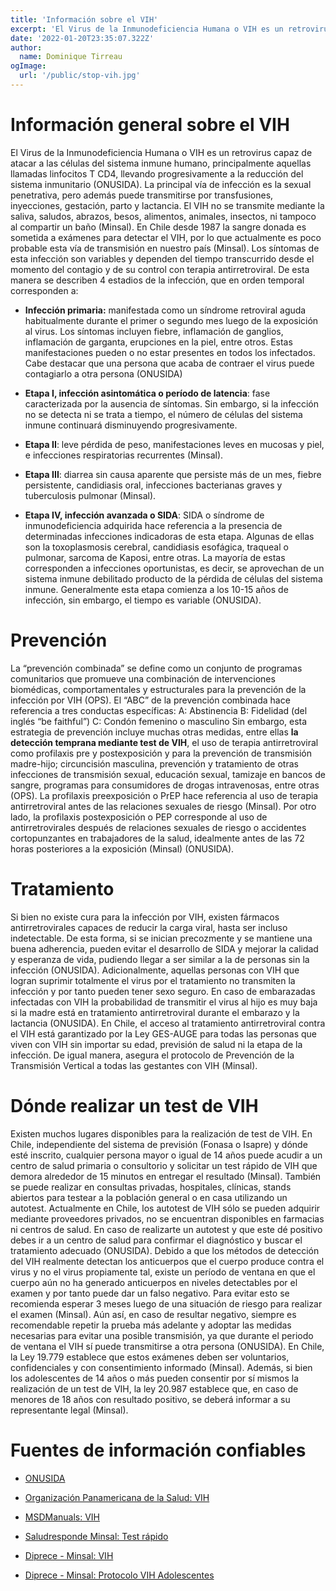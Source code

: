```yaml
---
title: 'Información sobre el VIH'
excerpt: 'El Virus de la Inmunodeficiencia Humana o VIH es un retrovirus capaz de atacar a las células del sistema inmune humano, principalmente aquellas llamadas linfocitos T CD4, llevando progresivamente a la reducción del sistema inmunitario (ONUSIDA).'
date: '2022-01-20T23:35:07.322Z'
author:
  name: Dominique Tirreau
ogImage:
  url: '/public/stop-vih.jpg'
---
```


# Información general sobre el VIH
El Virus de la Inmunodeficiencia Humana o VIH es un retrovirus capaz de atacar a las células del sistema inmune humano, principalmente aquellas llamadas linfocitos T CD4, llevando progresivamente a la reducción del sistema inmunitario (ONUSIDA). La principal vía de infección es la sexual penetrativa, pero además puede transmitirse por transfusiones, inyecciones, gestación, parto y lactancia. El VIH no se transmite mediante la saliva, saludos, abrazos, besos, alimentos, animales, insectos, ni tampoco al compartir un baño (Minsal). En Chile desde 1987 la sangre donada es sometida a exámenes para detectar el VIH, por lo que actualmente es poco probable esta vía de transmisión en nuestro país (Minsal). Los síntomas de esta infección son variables y dependen del tiempo transcurrido desde el momento del contagio y de su control con terapia antirretroviral. De esta manera se describen 4 estadios de la infección, que en orden temporal corresponden a:

- **Infección primaria:** manifestada como un síndrome retroviral aguda habitualmente durante el primer o segundo mes luego de la exposición al virus. Los síntomas incluyen fiebre, inflamación de ganglios, inflamación de garganta, erupciones en la piel, entre otros. Estas manifestaciones pueden o no estar presentes en todos los infectados. Cabe destacar que una persona que acaba de contraer el virus puede contagiarlo a otra persona (ONUSIDA)

- **Etapa I, infección asintomática o período de latencia**: fase caracterizada por la ausencia de síntomas. Sin embargo, si la infección no se detecta ni se trata a tiempo, el número de células del sistema inmune continuará disminuyendo progresivamente.

- **Etapa II**: leve pérdida de peso, manifestaciones leves en mucosas y piel, e infecciones respiratorias recurrentes (Minsal).

- **Etapa III**: diarrea sin causa aparente que persiste más de un mes, fiebre persistente, candidiasis oral, infecciones bacterianas graves y tuberculosis pulmonar (Minsal).

- **Etapa IV, infección avanzada o SIDA**: SIDA o síndrome de inmunodeficiencia adquirida hace referencia a la presencia de determinadas infecciones indicadoras de esta etapa. Algunas de ellas son la toxoplasmosis cerebral, candidiasis esofágica, traqueal o pulmonar, sarcoma de Kaposi, entre otras. La mayoría de estas corresponden a infecciones oportunistas, es decir, se aprovechan de un sistema inmune debilitado producto de la pérdida de células del sistema inmune. Generalmente esta etapa comienza a los 10-15 años de infección, sin embargo, el tiempo es variable (ONUSIDA).

# Prevención
La “prevención combinada” se define como un conjunto de programas comunitarios que promueve una combinación de intervenciones biomédicas, comportamentales y estructurales para la prevención de la infección por VIH (OPS). El “ABC” de la prevención combinada hace referencia a tres conductas específicas:
A: Abstinencia
B: Fidelidad (del inglés “be faithful”)
C: Condón femenino o masculino
Sin embargo, esta estrategia de prevención incluye muchas otras medidas, entre ellas **la detección temprana mediante test de VIH**, el uso de terapia antirretroviral como profilaxis pre y postexposición y para la prevención de transmisión madre-hijo; circuncisión masculina,  prevención y tratamiento de otras infecciones de transmisión sexual, educación sexual, tamizaje en bancos de sangre, programas para consumidores de drogas intravenosas, entre otras (OPS).
La profilaxis preexposición o PrEP hace referencia al uso de terapia antirretroviral antes de las relaciones sexuales de riesgo (Minsal). Por otro lado, la profilaxis postexposición o PEP corresponde al uso de antirretrovirales después de relaciones sexuales de riesgo o accidentes cortopunzantes en trabajadores de la salud, idealmente antes de las 72 horas posteriores a la exposición (Minsal) (ONUSIDA).

# Tratamiento
Si bien no existe cura para la infección por VIH, existen fármacos antirretrovirales capaces de reducir la carga viral, hasta ser incluso indetectable. De esta forma, si se inician precozmente y se mantiene una buena adherencia, pueden evitar el desarrollo de SIDA y mejorar la calidad y esperanza de vida, pudiendo llegar a ser similar a la de personas sin la infección (ONUSIDA). Adicionalmente, aquellas personas con VIH que logran suprimir totalmente el virus por el tratamiento no transmiten la infección y por tanto pueden tener sexo seguro. En caso de embarazadas infectadas con VIH la probabilidad de transmitir el virus al hijo es muy baja si la madre está en tratamiento antirretroviral durante el embarazo y la lactancia (ONUSIDA).
En Chile, el acceso al tratamiento antirretroviral contra el VIH está garantizado por la Ley GES-AUGE para todas las personas que viven con VIH sin importar su edad, previsión de salud ni la etapa de la infección. De igual manera, asegura el protocolo de Prevención de la Transmisión Vertical a todas las gestantes con VIH (Minsal).

# Dónde realizar un test de VIH
Existen muchos lugares disponibles para la realización de test de VIH. En Chile, independiente del sistema de previsión (Fonasa o Isapre) y dónde esté inscrito, cualquier persona mayor o igual de 14 años puede acudir a un centro de salud primaria o consultorio y solicitar un test rápido de VIH que demora alrededor de 15 minutos en entregar el resultado (Minsal). También se puede realizar en consultas privadas, hospitales, clínicas, stands abiertos para testear a la población general o en casa utilizando un autotest. Actualmente en Chile, los autotest de VIH sólo se pueden adquirir mediante proveedores privados, no se encuentran disponibles en farmacias ni centros de salud. En caso de realizarte un autotest y que este dé positivo debes ir a un centro de salud para confirmar el diagnóstico y buscar el tratamiento adecuado (ONUSIDA).
Debido a que los métodos de detección del VIH realmente detectan los anticuerpos que el cuerpo produce contra el virus y no el virus propiamente tal, existe un período de ventana en que el cuerpo aún no ha generado anticuerpos en niveles detectables por el examen y por tanto puede dar un falso negativo. Para evitar esto se recomienda esperar 3 meses luego de una situación de riesgo para realizar el examen (Minsal). Aún así, en caso de resultar negativo, siempre es recomendable repetir la prueba más adelante y adoptar las medidas necesarias para evitar una posible transmisión, ya que durante el periodo de ventana el VIH sí puede transmitirse a otra persona (ONUSIDA).
En Chile, la Ley 19.779 establece que estos exámenes deben ser voluntarios, confidenciales y con consentimiento informado (Minsal). Además, si bien los adolescentes de 14 años o más pueden consentir por sí mismos la realización de un test de VIH, la ley 20.987 establece que, en caso de menores de 18 años con resultado positivo, se deberá informar a su representante legal (Minsal).

# Fuentes de información confiables
- [ONUSIDA](https://www.unaids.org/es/frequently-asked-questions-about-hiv-and-aids#when-does-a-person-have-aids)

- [Organización Panamericana de la Salud: VIH](https://www.paho.org/es/temas/vihsida)

- [MSDManuals: VIH](https://www.msdmanuals.com/es-cl/hogar/infecciones/infecci%C3%B3n-por-el-virus-de-la-inmunodeficiencia-humana-vih/infecci%C3%B3n-por-el-virus-de-la-inmunodeficiencia-humana-vih)

- [Saludresponde Minsal: Test rápido](https://saludresponde.minsal.cl/test-rapido-vih/#:~:text=Las%20personas%20pueden%20acudir%20al,estar%20disponible%20de%20manera%20inmediata.)

- [Diprece - Minsal: VIH](https://diprece.minsal.cl/temas-de-salud/temas-de-salud/vih/)

- [Diprece - Minsal: Protocolo VIH Adolescentes](https://diprece.minsal.cl/wrdprss_minsal/wp-content/uploads/2018/03/2018.03.07_Protocolo-VIH-Adolescentes-2017color.pdf)